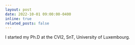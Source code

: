 ```yaml
---
layout: post
date: 2022-10-01 09:00:00-0400
inline: true
related_posts: false
---
```


I started my Ph.D at the CVI2, SnT, University of Luxembourg.
